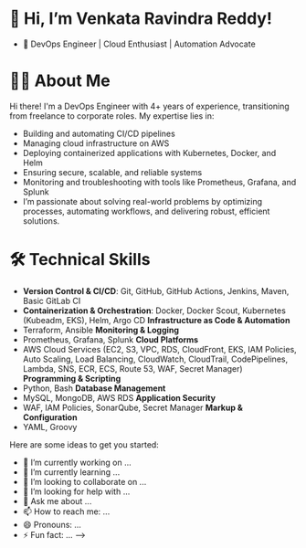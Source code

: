 👋 Hi, I’m Venkata Ravindra Reddy!
===================================
- 🌟 DevOps Engineer | Cloud Enthusiast | Automation Advocate

👨‍💻 About Me
============
Hi there! I'm a DevOps Engineer with 4+ years of experience, transitioning from freelance to corporate roles. My expertise lies in:
- Building and automating CI/CD pipelines
- Managing cloud infrastructure on AWS
- Deploying containerized applications with Kubernetes, Docker, and Helm
- Ensuring secure, scalable, and reliable systems
- Monitoring and troubleshooting with tools like Prometheus, Grafana, and Splunk
- I’m passionate about solving real-world problems by optimizing processes, automating workflows, and delivering robust, efficient solutions.

🛠️ Technical Skills
=====================
- **Version Control & CI/CD**: Git, GitHub, GitHub Actions, Jenkins, Maven, Basic GitLab CI
- **Containerization & Orchestration**: Docker, Docker Scout, Kubernetes (Kubeadm, EKS), Helm, Argo CD
**Infrastructure as Code & Automation**
- Terraform, Ansible
**Monitoring & Logging**
- Prometheus, Grafana, Splunk
**Cloud Platforms**
- AWS Cloud Services (EC2, S3, VPC, RDS, CloudFront, EKS, IAM Policies, Auto Scaling, Load Balancing, CloudWatch, CloudTrail, CodePipelines, Lambda, SNS, ECR, ECS, Route 53, WAF, Secret Manager)
**Programming & Scripting**
- Python, Bash
**Database Management**
- MySQL, MongoDB, AWS RDS
**Application Security**
- WAF, IAM Policies, SonarQube, Secret Manager
**Markup & Configuration**
- YAML, Groovy

Here are some ideas to get you started:

- 🔭 I’m currently working on ...
- 🌱 I’m currently learning ...
- 👯 I’m looking to collaborate on ...
- 🤔 I’m looking for help with ...
- 💬 Ask me about ...
- 📫 How to reach me: ...
- 😄 Pronouns: ...
- ⚡ Fun fact: ...
-->
